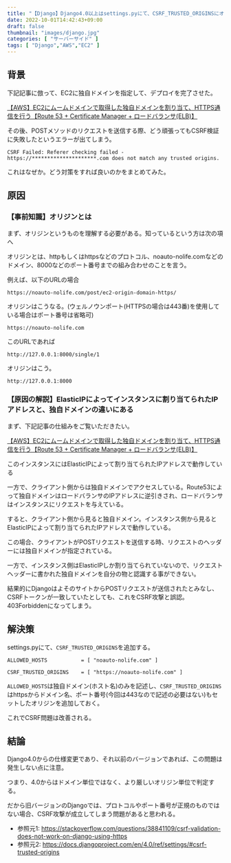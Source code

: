 ```yaml
---
title: "【Django】Django4.0以上はsettings.pyにて、CSRF_TRUSTED_ORIGINSにオリジンを指定しないとPOSTリクエスト時に403Forbiddenになる"
date: 2022-10-01T14:42:43+09:00
draft: false
thumbnail: "images/django.jpg"
categories: [ "サーバーサイド" ]
tags: [ "Django","AWS","EC2" ]
---
```



## 背景

下記記事に倣って、EC2に独自ドメインを指定して、デプロイを完了させた。

[【AWS】EC2にムームドメインで取得した独自ドメインを割り当て、HTTPS通信を行う【Route 53 + Certificate Manager + ロードバランサ(ELB)】](/post/ec2-origin-domain-https/)

その後、POSTメソッドのリクエストを送信する際、どう頑張ってもCSRF検証に失敗したというエラーが出てしまう。


    CSRF Failed: Referer checking failed - https://*********************.com does not match any trusted origins.


これはなぜか。どう対策をすれば良いのかをまとめてみた。

## 原因


### 【事前知識】オリジンとは

まず、オリジンというものを理解する必要がある。知っているという方は次の項へ

オリジンとは、httpもしくはhttpsなどのプロトコル、noauto-nolife.comなどのドメイン、8000などのポート番号までの組み合わせのことを言う。

例えば、以下のURLの場合
    
    https://noauto-nolife.com/post/ec2-origin-domain-https/

オリジンはこうなる。(ウェルノウンポート(HTTPSの場合は443番)を使用している場合はポート番号は省略可)

    https://noauto-nolife.com

このURLであれば

    http://127.0.0.1:8000/single/1

オリジンはこう。

    http://127.0.0.1:8000


### 【原因の解説】ElasticIPによってインスタンスに割り当てられたIPアドレスと、独自ドメインの違いにある

まず、下記記事の仕組みをご覧いただきたい。

[【AWS】EC2にムームドメインで取得した独自ドメインを割り当て、HTTPS通信を行う【Route 53 + Certificate Manager + ロードバランサ(ELB)】](/post/ec2-origin-domain-https/)

このインスタンスにはElasticIPによって割り当てられたIPアドレスで動作している

一方で、クライアント側からは独自ドメインでアクセスしている。Route53によって独自ドメインはロードバランサのIPアドレスに逆引きされ、ロードバランサはインスタンスにリクエストを与えている。

すると、クライアント側から見ると独自ドメイン。インスタンス側から見るとElasticIPによって割り当てられたIPアドレスで動作している。

この場合、クライアントがPOSTリクエストを送信する時、リクエストのヘッダーには独自ドメインが指定されている。

一方で、インスタンス側はElasticIPしか割り当てられていないので、リクエストヘッダーに書かれた独自ドメインを自分の物と認識する事ができない。

結果的にDjangoはよそのサイトからPOSTリクエストが送信されたとみなし、CSRFトークンが一致していたとしても、これをCSRF攻撃と誤認。403Forbiddenになってしまう。


## 解決策

settings.pyにて、`CSRF_TRUSTED_ORIGINS`を追加する。

    ALLOWED_HOSTS           = [ "noauto-nolife.com" ]

    CSRF_TRUSTED_ORIGINS    = [ "https://noauto-nolife.com" ]

`ALLOWED_HOSTS`は独自ドメイン(ホスト名)のみを記述し、`CSRF_TRUSTED_ORIGINS`はhttpsからドメイン名、ポート番号(今回は443なので記述の必要はない)もセットしたオリジンを追加しておく。

これでCSRF問題は改善される。


## 結論

Django4.0からの仕様変更であり、それ以前のバージョンであれば、この問題は発生しない点に注意。

つまり、4.0からはドメイン単位ではなく、より厳しいオリジン単位で判定する。

だから旧バージョンのDjangoでは、プロトコルやポート番号が正規のものではない場合、CSRF攻撃が成立してしまう問題があると思われる。

- 参照元1: https://stackoverflow.com/questions/38841109/csrf-validation-does-not-work-on-django-using-https
- 参照元2: https://docs.djangoproject.com/en/4.0/ref/settings/#csrf-trusted-origins


